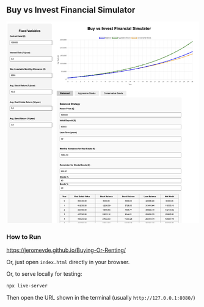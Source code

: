 ## Buy vs Invest Financial Simulator

![buy_vs_rent](buy_vs_rent.png)
### How to Run

https://jeromevde.github.io/Buying-Or-Renting/

Or, just open `index.html` directly in your browser.

Or, to serve locally for testing:
```bash
npx live-server
```
Then open the URL shown in the terminal (usually `http://127.0.0.1:8080/`)